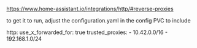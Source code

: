 https://www.home-assistant.io/integrations/http/#reverse-proxies

to get it to run, adjust the configuration.yaml in the config PVC to include

http:
  use_x_forwarded_for: true
  trusted_proxies:
    - 10.42.0.0/16
    - 192.168.1.0/24